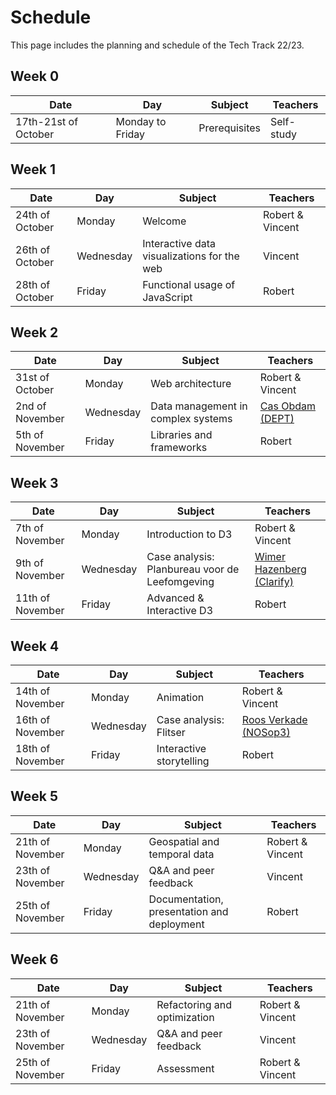 # Schedule

This page includes the planning and schedule of the Tech Track 22/23.

## Week 0

<table style="width:100%">
  <thead>
    <tr>
      <th><strong>Date</strong></th>
      <th><strong>Day</strong></th>
      <th><strong>Subject</strong></th>
      <th><strong>Teachers</strong></th>
    </tr>
  </thead>
  <tbody>
   	<tr>
  		<td>17th-21st of October</td>
  		<td>Monday to Friday</td>
  		<td>Prerequisites</td>
  		<td>Self-study</td>
  	</tr>
  </tbody>
</table>

## Week 1

<table style="width:100%">
  <thead>
    <tr>
      <th><strong>Date</strong></th>
      <th><strong>Day</strong></th>
      <th><strong>Subject</strong></th>
      <th><strong>Teachers</strong></th>
    </tr>
  </thead>
  <tbody>
  	<tr>
  		<td>24th of October</td>
  		<td>Monday</td>
  		<td>Welcome</td>
  		<td>Robert & Vincent</td>
  	</tr>
  	<tr>
  		<td>26th of October</td>
  		<td>Wednesday</td>
  		<td>Interactive data visualizations for the web</td>
  		<td>Vincent</td>
  	</tr>
   	<tr>
  		<td>28th of October</td>
  		<td>Friday</td>
  		<td>Functional usage of JavaScript</td>
  		<td>Robert</td>
  	</tr>
  </tbody>
</table>

## Week 2

<table style="width:100%">
  <thead>
    <tr>
      <th><strong>Date</strong></th>
      <th><strong>Day</strong></th>
      <th><strong>Subject</strong></th>
      <th><strong>Teachers</strong></th>
    </tr>
  </thead>
  <tbody>
  	<tr>
  		<td>31st of October</td>
  		<td>Monday</td>
  		<td>Web architecture</td>
  		<td>Robert & Vincent</td>
  	</tr>
  	<tr>
  		<td>2nd of November</td>
  		<td>Wednesday</td>
  		<td>Data management in complex systems</td>
  		<td><a href="https://www.deptagency.com/nl-nl/">Cas Obdam (DEPT)</a></td>
  	</tr>
   	<tr>
  		<td>5th of November</td>
  		<td>Friday</td>
  		<td>Libraries and frameworks</td>
  		<td>Robert</td>
  	</tr>
  </tbody>
 </table>

## Week 3

<table style="width:100%">
  <thead>
    <tr>
      <th><strong>Date</strong></th>
      <th><strong>Day</strong></th>
      <th><strong>Subject</strong></th>
      <th><strong>Teachers</strong></th>
    </tr>
  </thead>
  <tbody>
  	<tr>
  		<td>7th of November</td>
  		<td>Monday</td>
  		<td>Introduction to D3</td>
  		<td>Robert & Vincent</td>
  	</tr>
  	<tr>
  		<td>9th of November</td>
  		<td>Wednesday</td>
  		<td>Case analysis: Planbureau voor de Leefomgeving</td>
  		<td><a href="https://clarify.nl/">Wimer Hazenberg (Clarify)</a></td>
  	</tr>
   	<tr>
  		<td>11th of November</td>
  		<td>Friday</td>
  		<td>Advanced & Interactive D3</td>
  		<td>Robert</td>
  	</tr>
  </tbody>
 </table>

## Week 4

<table style="width:100%">
  <thead>
    <tr>
      <th><strong>Date</strong></th>
      <th><strong>Day</strong></th>
      <th><strong>Subject</strong></th>
      <th><strong>Teachers</strong></th>
    </tr>
  </thead>
  <tbody>
  	<tr>
  		<td>14th of November</td>
  		<td>Monday</td>
  		<td>Animation</td>
  		<td>Robert & Vincent</td>
  	</tr>
  	<tr>
  		<td>16th of November</td>
  		<td>Wednesday</td>
  		<td>Case analysis: Flitser</td>
  		<td><a href="https://nos.nl/op3">Roos Verkade (NOSop3)</a></td>
  	</tr>
   	<tr>
  		<td>18th of November</td>
  		<td>Friday</td>
  		<td>Interactive storytelling</td>
  		<td>Robert</td>
  	</tr>
  </tbody>
 </table>

 ## Week 5

<table style="width:100%">
  <thead>
    <tr>
      <th><strong>Date</strong></th>
      <th><strong>Day</strong></th>
      <th><strong>Subject</strong></th>
      <th><strong>Teachers</strong></th>
    </tr>
  </thead>
  <tbody>
  	<tr>
  		<td>21th of November</td>
  		<td>Monday</td>
  		<td>Geospatial and temporal data</td>
  		<td>Robert & Vincent</td>
  	</tr>
  	<tr>
  		<td>23th of November</td>
  		<td>Wednesday</td>
  		<td>Q&A and peer feedback</td>
  		<td>Vincent</td>
  	</tr>
   	<tr>
  		<td>25th of November</td>
  		<td>Friday</td>
  		<td>Documentation, presentation and deployment</td>
  		<td>Robert</td>
  	</tr>
  </tbody>
 </table>

## Week 6

<table style="width:100%">
  <thead>
    <tr>
      <th><strong>Date</strong></th>
      <th><strong>Day</strong></th>
      <th><strong>Subject</strong></th>
      <th><strong>Teachers</strong></th>
    </tr>
  </thead>
  <tbody>
  	<tr>
  		<td>21th of November</td>
  		<td>Monday</td>
  		<td>Refactoring and optimization</td>
  		<td>Robert & Vincent</td>
  	</tr>
  	<tr>
  		<td>23th of November</td>
  		<td>Wednesday</td>
  		<td>Q&A and peer feedback</td>
  		<td>Vincent</td>
  	</tr>
   	<tr>
  		<td>25th of November</td>
  		<td>Friday</td>
  		<td>Assessment</td>
  		<td>Robert & Vincent</td>
  	</tr>
  </tbody>
 </table>